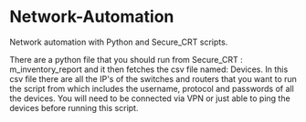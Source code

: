 # Network-Automation
Network automation with Python and Secure_CRT scripts.

There are a python file that you should run from Secure_CRT : m_inventory_report and it then fetches the csv file named: Devices. In this csv file there are all the IP's of the switches and routers that you want to run the script from which includes the username, protocol and passwords of all the devices. You will need to be connected via VPN or just able to ping the devices before running this script. 
